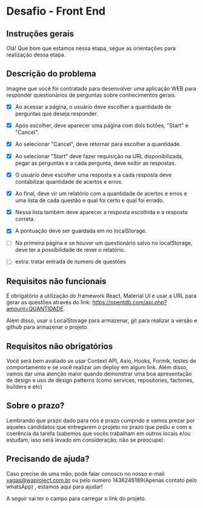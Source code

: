 # Desafio - Front End
## Instruções gerais

Olá! Que bom que estamos nessa etapa, segue as orientações para realização dessa etapa.

## Descrição do problema

Imagine que você foi contratado para desenvolver uma aplicação WEB para responder questionários de perguntas sobre conhecimentos gerais.

- [x] Ao acessar a página, o usuário deve escolher a quantidade de perguntas que deseja responder.
- [x] Após escolher, deve aparecer uma página com dois botões, "Start" e "Cancel".
- [x] Ao selecionar "Cancel", deve retornar para escolher a quantidade.
- [x] Ao selecionar "Start" deve fazer requisição na URL disponibilizada, pegar as perguntas e a cada pergunta, deve exibir as respostas.
- [x] O usuário deve escolher uma resposta e a cada resposta deve contabilizar quantidade de acertos e erros.
- [x] Ao final, deve vir um relatório com a quantidade de acertos e erros e uma lista de cada questão e qual foi certo e qual foi errado.
- [x] Nessa lista também deve aparecer a resposta escolhida e a resposta correta.
- [x] A pontuação deve ser guardada em no localStorage.
- [ ] Na primeira página e se houver um questionário salvo no localStorage, deve ter a possibilidade de rever o relatório.
- [ ] extra: tratar entrada de numero de questões


## Requisitos não funcionais

É obrigatório a utilização do framework React, Material UI e usar a URL para gerar as questões através do link: https://opentdb.com/api.php?amount=QUANTIDADE.

Além disso, usar o LocalStorage para armazenar, git para realizar a versão e github para armazenar o projeto.

## Requisitos não obrigatórios

Você será bem avaliado se usar Context API, Axio, Hooks, Formik, testes de comportamento e se você realizar um deploy em algum link. Além disso, vamos dar uma atenção maior quando demonstrar uma boa apresentação de design e uso de design patterns (como services, repositories, factories, builders e etc)

## Sobre o prazo?

Lembrando que prazo dado para nós é prazo cumprido e vamos prezar por aqueles candidatos que entregarem o projeto no prazo que pediu e com a coerência da tarefa (sabemos que vocês trabalham em outros locais e/ou estudam, isso será levado em consideração, não se preocupe).


## Precisando de ajuda?

Caso precise de uma mão, pode falar conosco no nosso e-mail vagas@waproject.com.br ou pelo numero 1436246189(Apenas contato pelo whatsApp) , estamos aqui para ajudar!

A seguir vai ter o campo para carregar o link do projeto.
